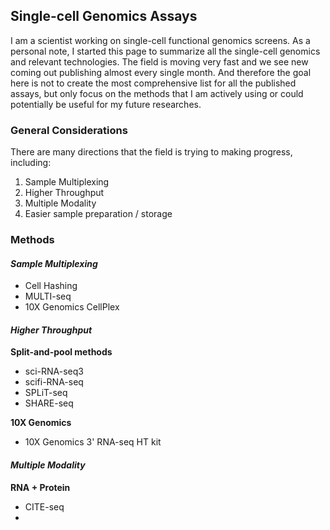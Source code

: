 ## Single-cell Genomics Assays

I am a scientist working on single-cell functional genomics screens. As a personal note, I started this page to summarize all the single-cell genomics and relevant technologies. The field is moving very fast and we see new coming out publishing almost every single month. And therefore the goal here is not to create the most comprehensive list for all the published assays, but only focus on the methods that I am actively using or could potentially be useful for my future researches. 

### General Considerations

There are many directions that the field is trying to making progress, including:
1. Sample Multiplexing
2. Higher Throughput
3. Multiple Modality
4. Easier sample preparation / storage

### Methods
#### *Sample Multiplexing*
- Cell Hashing
- MULTI-seq
- 10X Genomics CellPlex

#### *Higher Throughput*
**Split-and-pool methods**

- sci-RNA-seq3
- scifi-RNA-seq
- SPLiT-seq
- SHARE-seq

**10X Genomics**
- 10X Genomics 3' RNA-seq HT kit

#### *Multiple Modality*
**RNA + Protein**
- CITE-seq
- 
